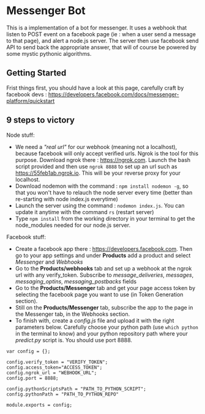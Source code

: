 # Messenger Bot

This is a implementation of a bot for messenger. It uses a webhook that listen to POST event on a facebook page (ie : when a user send a message to that page), and alert a node.js server. The server then use facebook send API to send back the appropriate answer, that will of course be powered by some mystic pythonic algorithms.

## Getting Started
Frist things first, you should have a look at this page, carefully craft by facebook devs : https://developers.facebook.com/docs/messenger-platform/quickstart

## 9 steps to victory

Node stuff:
* We need a *"real url"* for our webhook (meaning not a localhost), because facebook will only accept verified urls. Ngrok is the tool for this purpose. Download ngrok there : https://ngrok.com. Launch the bash script provided and then use `ngrok 8888` to set up an url such as https://55feb1ab.ngrok.io. This will be your reverse proxy for your localhost.
* Download nodemon with the command : `npm install nodemon -g`, so that you won't have to relauch the node server every time (better than re-starting with node index.js everytime)
* Launch the server using the command : `nodemon index.js`. You can update it anytime with the command `rs` (restart server)
* Type `npm install` from the working directory in your terminal to get the node_modules needed for our node.js server.

Facebook stuff:
* Create a facebook app there : https://developers.facebook.com. Then go to your app settings and under **Products** add a product and select *Messenger* and *Webhooks*
* Go to the **Products/webhooks** tab and set up a webhook at the ngrok url with any verify_token. Subscribe to *message_deliveries*, *messages*, *messaging_optins*, *messaging_postbacks* fields
* Go to the **Products/Messenger** tab and get your page access token by selecting the facebook page you want to use (in Token Generation section).
* Still on the **Products/Messenger** tab, subscribe the app to the page in the Messenger tab, in the Webhooks section.
* To finish with, create a *config.js* file and upload it with the right parameters below. Carefully choose your python path (use `which python` in the terminal to know) and your python repository path where your *predict.py* script is. You should use port 8888.
```
var config = {};

config.verify_token = "VERIFY_TOKEN";
config.access_token="ACCESS_TOKEN";
config.ngrok_url = "WEBHOOK_URL";
config.port = 8888;

config.pythonScriptsPath = "PATH_TO_PYTHON_SCRIPT";
config.pythonPath = "PATH_TO_PYTHON_REPO"

module.exports = config;
```

